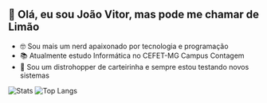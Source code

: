 ## 🍋 Olá, eu sou João Vitor, mas pode me chamar de Limão

- 🤓 Sou mais um nerd apaixonado por tecnologia e programação 
- 📚 Atualmente estudo Informática no CEFET-MG Campus Contagem
- 🐧 Sou um distrohopper de carteirinha e sempre estou testando novos sistemas

![Stats](https://github-readme-stats.vercel.app/api?username=SenhorLime&show_icons=true&theme=github_dark&hide_border=true)
![Top Langs](https://github-readme-stats.vercel.app/api/top-langs/?username=SenhorLime&layout=compact&theme=github_dark&hide_border=true)
